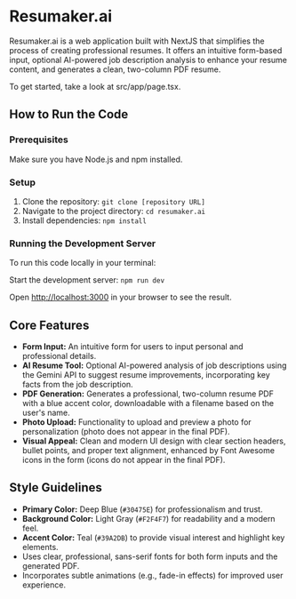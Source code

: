 # Resumaker.ai

Resumaker.ai is a web application built with NextJS that simplifies the process of creating professional resumes. It offers an intuitive form-based input, optional AI-powered job description analysis to enhance your resume content, and generates a clean, two-column PDF resume.

To get started, take a look at src/app/page.tsx.

## How to Run the Code

### Prerequisites

Make sure you have Node.js and npm installed.

### Setup

1. Clone the repository: `git clone [repository URL]`
2. Navigate to the project directory: `cd resumaker.ai`
3. Install dependencies: `npm install`

### Running the Development Server

To run this code locally in your terminal:

Start the development server: `npm run dev`

Open [http://localhost:3000](http://localhost:3000) in your browser to see the result.

## Core Features

- **Form Input:** An intuitive form for users to input personal and professional details.
- **AI Resume Tool:** Optional AI-powered analysis of job descriptions using the Gemini API to suggest resume improvements, incorporating key facts from the job description.
- **PDF Generation:** Generates a professional, two-column resume PDF with a blue accent color, downloadable with a filename based on the user's name.
- **Photo Upload:** Functionality to upload and preview a photo for personalization (photo does not appear in the final PDF).
- **Visual Appeal:** Clean and modern UI design with clear section headers, bullet points, and proper text alignment, enhanced by Font Awesome icons in the form (icons do not appear in the final PDF).

## Style Guidelines

- **Primary Color:** Deep Blue (`#30475E`) for professionalism and trust.
- **Background Color:** Light Gray (`#F2F4F7`) for readability and a modern feel.
- **Accent Color:** Teal (`#39A2DB`) to provide visual interest and highlight key elements.
- Uses clear, professional, sans-serif fonts for both form inputs and the generated PDF.
- Incorporates subtle animations (e.g., fade-in effects) for improved user experience.
